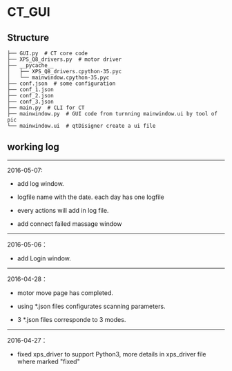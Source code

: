 # CT_GUI

## Structure

```
├── GUI.py  # CT core code
├── XPS_Q8_drivers.py  # motor driver
├── __pycache__
│   ├── XPS_Q8_drivers.cpython-35.pyc
│   └── mainwindow.cpython-35.pyc
├── conf.json  # some configuration
├── conf_1.json  
├── conf_2.json
├── conf_3.json
├── main.py  # CLI for CT
├── mainwindow.py  # GUI code from turnning mainwindow.ui by tool of pic
└── mainwindow.ui  # qtDisigner create a ui file
```


## working log

---
2016-05-07:

* add log window. 

* logfile name with the date. each day has one logfile

* every actions will add in log file.

* add connect failed massage window


---
2016-05-06：

* add Login window.


---
2016-04-28：

* motor move page has completed.

* using *.json files configurates scanning parameters.

* 3 *.json files corresponde to 3 modes. 

---
2016-04-27：

* fixed xps_driver to support Python3, more details in xps_driver file where marked "fixed"
